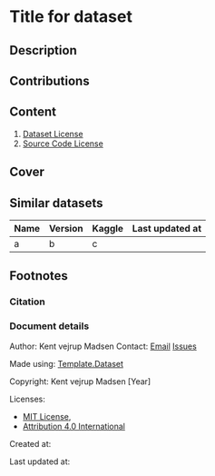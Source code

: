 # Title for dataset

## Description

## Contributions


## Content
1. [Dataset License](license.md)
2. [Source Code License](sourcecode_license.md)


## Cover


## Similar datasets
| Name | Version | Kaggle | Last updated at |
|------|---------|--------|-----------------|
| a    | b       | c      |                 |


## Footnotes
### Citation


### Document details
Author: Kent vejrup Madsen
Contact: [Email](mailTo:Kent.vejrup.madsen@designermadsen.dk)
[Issues](.)

Made using: [Template.Dataset](https://github.com/KentVejrupMadsen/template.dataset)

Copyright: Kent vejrup Madsen [Year]

Licenses:
* [MIT License](.),
* [Attribution 4.0 International](link)

Created at:

Last updated at:


